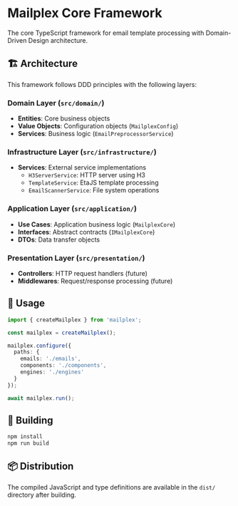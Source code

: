 # Mailplex Core Framework

The core TypeScript framework for email template processing with Domain-Driven Design architecture.

## 🏗️ Architecture

This framework follows DDD principles with the following layers:

### Domain Layer (`src/domain/`)
- **Entities**: Core business objects
- **Value Objects**: Configuration objects (`MailplexConfig`)
- **Services**: Business logic (`EmailPreprocessorService`)

### Infrastructure Layer (`src/infrastructure/`)
- **Services**: External service implementations
  - `H3ServerService`: HTTP server using H3
  - `TemplateService`: EtaJS template processing
  - `EmailScannerService`: File system operations

### Application Layer (`src/application/`)
- **Use Cases**: Application business logic (`MailplexCore`)
- **Interfaces**: Abstract contracts (`IMailplexCore`)
- **DTOs**: Data transfer objects

### Presentation Layer (`src/presentation/`)
- **Controllers**: HTTP request handlers (future)
- **Middlewares**: Request/response processing (future)

## 🚀 Usage

```typescript
import { createMailplex } from 'mailplex';

const mailplex = createMailplex();

mailplex.configure({
  paths: {
    emails: './emails',
    components: './components',
    engines: './engines'
  }
});

await mailplex.run();
```

## 🔧 Building

```bash
npm install
npm run build
```

## 📦 Distribution

The compiled JavaScript and type definitions are available in the `dist/` directory after building.